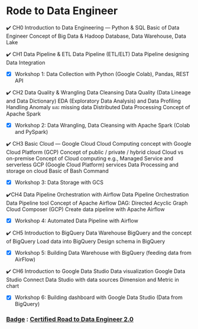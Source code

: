 # Rode to Data Engineer

✔️ CH0 Introduction to Data Engineering — Python & SQL
Basic of Data Engineer
Concept of Big Data & Hadoop
Database, Data Warehouse, Data Lake

✔️ CH1 Data Pipeline & ETL
Data Pipeline (ETL/ELT)
Data Pipeline designing
Data Integration
 - [x] Workshop 1: Data Collection with Python (Google Colab), Pandas, REST API

✔️ CH2 Data Quality & Wrangling
Data Cleansing
Data Quality (Data Lineage and Data Dictionary)
EDA (Exploratory Data Analysis) and Data Profiling
Handling Anomaly และ missing data
Distributed Data Processing
Concept of Apache Spark
 - [x] Workshop 2: Data Wrangling, Data Cleansing with Apache Spark (Colab and PySpark)

✔️ CH3 Basic Cloud — Google Cloud
Cloud Computing concept with Google Cloud Platform (GCP)
Concept of public / private / hybrid cloud
Cloud vs on-premise
Concept of Cloud computing e.g., Managed Service and serverless
GCP (Google Cloud Platform) services
Data Processing and storage on cloud
Basic of Bash Command
 - [x] Workshop 3: Data Storage with GCS

✔️CH4 Data Pipeline Orchestration with Airflow
Data Pipeline Orchestration
Data Pipeline tool
Concept of Apache Airflow
DAG: Directed Acyclic Graph
Cloud Composer (GCP)
Create data pipeline with Apache Airflow
 - [x] Workshop 4: Automated Data Pipeline with Airflow

✔️ CH5 Introduction to BigQuery
Data Warehouse
BigQuery and the concept of BigQuery
Load data into BigQuery
Design schema in BigQuery
 - [x] Workshop 5: Building Data Warehouse with BigQuery (feeding data from AirFlow)

✔️ CH6 Introduction to Google Data Studio
Data visualization
Google Data Studio
Connect Data Studio with data sources
Dimension and Metric in chart
 - [x] Workshop 6: Building dashboard with Google Data Studio (Data from BigQuery)

 ### <ins>Badge</ins> : [Certified Road to Data Engineer 2.0](https://www.dropbox.com/scl/fi/eukdgv2a1hnkun4vo30vs/certificate.pdf?rlkey=f1gi56g5z7vaar3dsuhymgu3g&dl=0)
